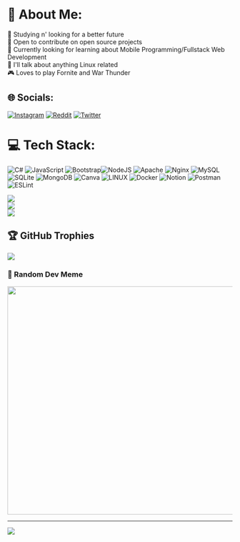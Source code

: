 # 💫 About Me:
🔭 Studying n' looking for a better future<br>🤝 Open to contribute on open source projects<br>🌱 Currently looking for learning about Mobile Programming/Fullstack Web Development<br>💬 I'll talk about anything Linux related<br>🎮 Loves to play Fornite and War Thunder


## 🌐 Socials:
[![Instagram](https://img.shields.io/badge/Instagram-%23E4405F.svg?logo=Instagram&logoColor=white)](https://instagram.com/https.samuel581) [![Reddit](https://img.shields.io/badge/Reddit-%23FF4500.svg?logo=Reddit&logoColor=white)](https://reddit.com/user/AyotesPupusa) [![Twitter](https://img.shields.io/badge/Twitter-%231DA1F2.svg?logo=Twitter&logoColor=white)](https://twitter.com/NoisyBoy581) 

# 💻 Tech Stack:
![C#](https://img.shields.io/badge/c%23-%23239120.svg?style=for-the-badge&logo=c-sharp&logoColor=white) ![JavaScript](https://img.shields.io/badge/javascript-%23323330.svg?style=for-the-badge&logo=javascript&logoColor=%23F7DF1E) ![Bootstrap](https://img.shields.io/badge/bootstrap-%23563D7C.svg?style=for-the-badge&logo=bootstrap&logoColor=white)![NodeJS](https://img.shields.io/badge/node.js-6DA55F?style=for-the-badge&logo=node.js&logoColor=white) ![Apache](https://img.shields.io/badge/apache-%23D42029.svg?style=for-the-badge&logo=apache&logoColor=white) ![Nginx](https://img.shields.io/badge/nginx-%23009639.svg?style=for-the-badge&logo=nginx&logoColor=white)  ![MySQL](https://img.shields.io/badge/mysql-%2300f.svg?style=for-the-badge&logo=mysql&logoColor=white) ![SQLite](https://img.shields.io/badge/sqlite-%2307405e.svg?style=for-the-badge&logo=sqlite&logoColor=white) ![MongoDB](https://img.shields.io/badge/MongoDB-%234ea94b.svg?style=for-the-badge&logo=mongodb&logoColor=white) ![Canva](https://img.shields.io/badge/Canva-%2300C4CC.svg?style=for-the-badge&logo=Canva&logoColor=white) ![LINUX](https://img.shields.io/badge/Linux-FCC624?style=for-the-badge&logo=linux&logoColor=black) ![Docker](https://img.shields.io/badge/docker-%230db7ed.svg?style=for-the-badge&logo=docker&logoColor=white) ![Notion](https://img.shields.io/badge/Notion-%23000000.svg?style=for-the-badge&logo=notion&logoColor=white) ![Postman](https://img.shields.io/badge/Postman-FF6C37?style=for-the-badge&logo=postman&logoColor=white) ![ESLint](https://img.shields.io/badge/ESLint-4B3263?style=for-the-badge&logo=eslint&logoColor=white)

![](https://github-readme-stats.vercel.app/api?username=Samuel581&theme=dark&hide_border=false&include_all_commits=true&count_private=false)<br/>
![](https://github-readme-streak-stats.herokuapp.com/?user=Samuel581&theme=dark&hide_border=false)<br/>
![](https://github-readme-stats.vercel.app/api/top-langs/?username=Samuel581&theme=dark&hide_border=false&include_all_commits=true&count_private=false&layout=compact)

## 🏆 GitHub Trophies
![](https://github-profile-trophy.vercel.app/?username=Samuel581&theme=radical&no-frame=false&no-bg=true&margin-w=4)

### 🤪 Random Dev Meme
<img src="https://rm.up.railway.app/" width="512px"/>

---
[![](https://visitcount.itsvg.in/api?id=Samuel581&icon=0&color=0)](https://visitcount.itsvg.in)

<!-- Proudly created with GPRM ( https://gprm.itsvg.in ) -->
